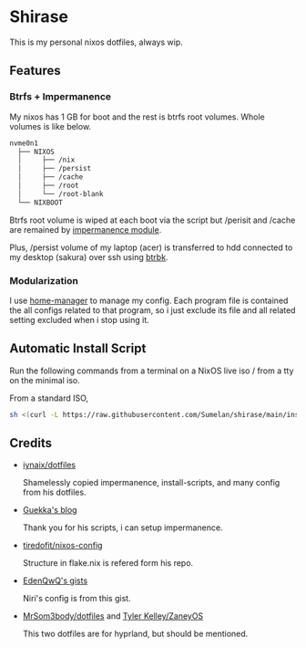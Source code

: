 # Shirase

This is my personal nixos dotfiles, always wip.

## Features

### Btrfs + Impermanence

My nixos has 1 GB for boot and the rest is btrfs root volumes. Whole volumes is
like below.

```sh
nvme0n1
  ├── NIXOS
  │     ├── /nix
  │     ├── /persist
  │     ├── /cache
  │     ├── /root
  │     └── /root-blank
  └── NIXBOOT
```

Btrfs root volume is wiped at each boot via the script but /perisit and /cache
are remained by
[impermanence module](https://github.com/nix-community/impermanence).

Plus, /persist volume of my laptop (acer) is transferred to hdd connected to my
desktop (sakura) over ssh using [btrbk](https://github.com/digint/btrbk).

### Modularization

I use [home-manager](https://github.com/nix-community/home-manager) to manage my
config. Each program file is contained the all configs related to that program,
so i just exclude its file and all related setting excluded when i stop using
it.

## Automatic Install Script

Run the following commands from a terminal on a NixOS live iso / from a tty on
the minimal iso.

From a standard ISO,

```sh
sh <(curl -L https://raw.githubusercontent.com/Sumelan/shirase/main/install.sh)
```

## Credits

- [iynaix/dotfiles](https://github.com/iynaix/dotfiles)

  Shamelessly copied impermanence, install-scripts, and many config from his
  dotfiles.

- [Guekka's blog](https://guekka.github.io/nixos-server-1/)

  Thank you for his scripts, i can setup impermanence.

- [tiredofit/nixos-config](https://github.com/tiredofit/nixos-config)

  Structure in flake.nix is refered form his repo.

- [EdenQwQ's gists](https://gist.github.com/EdenQwQ)

  Niri's config is from this gist.

- [MrSom3body/dotfiles](https://github.com/MrSom3body/dotfiles) and
  [Tyler Kelley/ZaneyOS](https://gitlab.com/Zaney/zaneyos)

  This two dotfiles are for hyprland, but should be mentioned.
